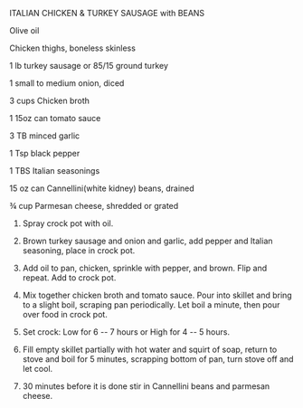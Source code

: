 ITALIAN CHICKEN & TURKEY SAUSAGE with BEANS

Olive oil

Chicken thighs, boneless skinless

1 lb turkey sausage or 85/15 ground turkey

1 small to medium onion, diced

3 cups Chicken broth

1 15oz can tomato sauce

3 TB minced garlic

1 Tsp black pepper

1 TBS Italian seasonings

15 oz can Cannellini(white kidney) beans, drained

¾ cup Parmesan cheese, shredded or grated

1.  Spray crock pot with oil.

2.  Brown turkey sausage and onion and garlic, add pepper and Italian
    seasoning, place in crock pot.

3.  Add oil to pan, chicken, sprinkle with pepper, and brown. Flip and
    repeat. Add to crock pot.

4.  Mix together chicken broth and tomato sauce. Pour into skillet and
    bring to a slight boil, scraping pan periodically. Let boil a
    minute, then pour over food in crock pot.

5.  Set crock: Low for 6 -- 7 hours or High for 4 -- 5 hours.

6.  Fill empty skillet partially with hot water and squirt of soap,
    return to stove and boil for 5 minutes, scrapping bottom of pan,
    turn stove off and let cool.

7.  30 minutes before it is done stir in Cannellini beans and parmesan
    cheese.
